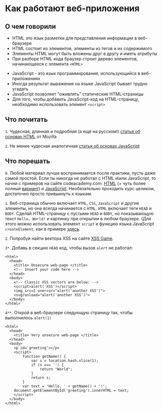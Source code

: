 # Как работают веб-приложения

## О чем говорили

- HTML это язык разметки для представления информации в веб-браузере
- HTML состоит из элементов, элементы из тегов и их содержимого
- Элементы HTML могут быть вложены друг в другу и иметь атрибуты
- При разборе HTML кода браузер строит дерево элементов, начинающееся с элемента `<HTML>`

+ JavaScript - это язык программирования, использующийся в веб-приложениях
+ Иногда результат выражения на языке JavaScript бывает трудно угадать
+ JavaScript позволяет "оживлять" статические HTML-страницы
+ Для того, чтобы добавить JavaScript-код на HTML-страницу, необходимо использовать элемент `<script>`


## Что почитать

`1`. Чудесная, длинная и подробная (а ещё на русском!) [статья об основах HTML](https://developer.mozilla.org/ru/docs/Learn/Getting_started_with_the_web/HTML_basics) от Mozilla

`2`. Не менее чудесная аналогичная [статья об основах JavaScript](https://developer.mozilla.org/ru/docs/Learn/Getting_started_with_the_web/JavaScript_basics)

## Что порешать
`0`. Любой материал лучше воспринимается после практики, пусть даже самой простой. Если ты никогда не работал с HTML и\или JavaScript, то начни с примеров на сайте codeacademy.com: [HTML](https://www.codecademy.com/courses/html-one-o-one/0/1) (+ чуть более полный [вариант](https://www.codecademy.com/courses/html-one-o-one/0/1)) и [JavaScript](https://www.codecademy.com/learn/javascript). Необязательно проходить курс целиком, достаточно просто привыкнуть к языкам.

`1`. Веб-страница обычно включает `HTML`, `CSS`, `JavaScript` и другие элементы, но она всегда начинается с `HTML`. `HTML` включает теги `HEAD` и `BODY`. Сделай HTML-страницу с пустыми `HEAD` и `BODY`, но показывающую текст `Hello, World!` и картинку при открытии в любом браузере. (Для этого можно использовать элемент `script` и функцию языка JavaScript `createElement`, как в примере [здесь](https://developer.mozilla.org/ru/docs/DOM/document.createElement).

`2`. Попробуй найти вектора XSS на сайте [XSS Game](https://xss-game.appspot.com/).

`3*`. Добавь в секцию `HEAD` код, чтобы вызов `alert` не работал:

```
<html>
  <head>
    <title> Unsecure web-page </title>
    <!-- Insert your code here -->
  </head>
  <body>
    <!-- Classic XSS vectors are below: -->
    <script>alert('XSS')</script>
    <img src=1 onerror="alert('another XSS')">
    <svg/onload="alert('another XSS')">
  </body>
</html>
```

`4**`. Открой в веб-браузере следующую страницу так, чтобы выполнилось `alert(1)`

```
<html>
  <head>
    <title> Very unsecure web-page </title>
  </head>
  <body>
    <p id='greeting'></p>
    <script>
        function getName() {
            var s = location.hash.slice(1);
            if (s === '') {
                return "World";
            }
            return s;
        }
        var text = 'Hello, ' + getName() + '!';
	document.getElementById('greeting').innerHTML = text;
    </script>
  </body>
</html>
```


